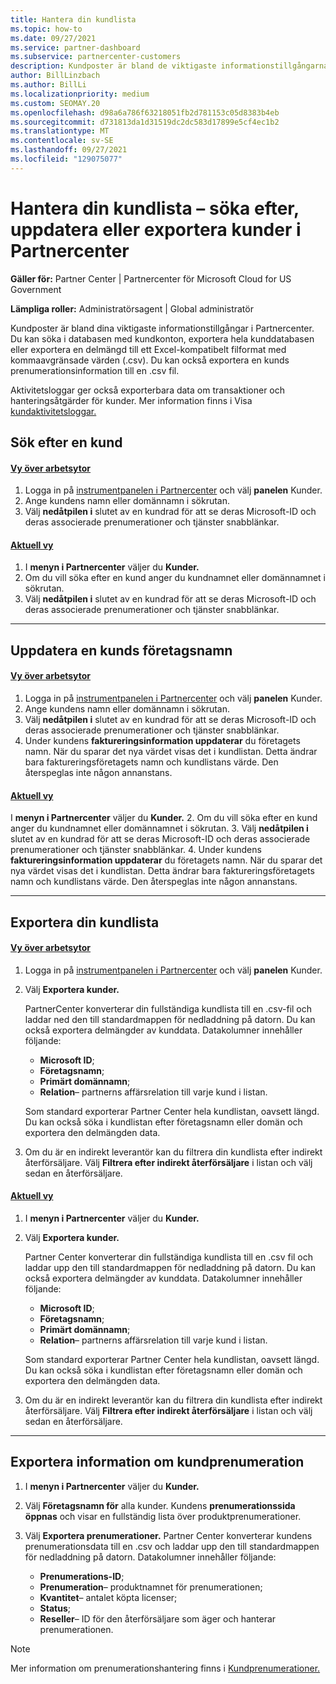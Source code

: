 ```yaml
---
title: Hantera din kundlista
ms.topic: how-to
ms.date: 09/27/2021
ms.service: partner-dashboard
ms.subservice: partnercenter-customers
description: Kundposter är bland de viktigaste informationstillgångarna. Lär dig hur du visar, söker efter, uppdaterar & exporterar information i din Partnercenter-kundlista.
author: BillLinzbach
ms.author: BillLi
ms.localizationpriority: medium
ms.custom: SEOMAY.20
ms.openlocfilehash: d98a6a786f63218051fb2d781153c05d8383b4eb
ms.sourcegitcommit: d731813da1d31519dc2dc583d17899e5cf4ec1b2
ms.translationtype: MT
ms.contentlocale: sv-SE
ms.lasthandoff: 09/27/2021
ms.locfileid: "129075077"
---
```

# <a name="manage-your-customer-list---search-update-or-export-customers-in-partner-center"></a>Hantera din kundlista – söka efter, uppdatera eller exportera kunder i Partnercenter

**Gäller för:** Partner Center | Partnercenter för Microsoft Cloud for US Government

**Lämpliga roller:** Administratörsagent | Global administratör

Kundposter är bland dina viktigaste informationstillgångar i Partnercenter. Du kan söka i databasen med kundkonton, exportera hela kunddatabasen eller exportera en delmängd till ett Excel-kompatibelt filformat med kommaavgränsade värden (.csv). Du kan också exportera en kunds prenumerationsinformation till en .csv fil.

Aktivitetsloggar ger också exporterbara data om transaktioner och hanteringsåtgärder för kunder. Mer information finns i Visa [kundaktivitetsloggar.](activity-logs.md)

## <a name="search-for-a-customer"></a>Sök efter en kund

#### <a name="workspaces-view"></a>[Vy över arbetsytor](#tab/workspaces-view)

1. Logga in på [instrumentpanelen i Partnercenter](https://partner.microsoft.com/dashboard) och välj **panelen** Kunder.
2. Ange kundens namn eller domännamn i sökrutan.
3. Välj **nedåtpilen i** slutet av en kundrad för att se deras Microsoft-ID och deras associerade prenumerationer och tjänster snabblänkar.

#### <a name="current-view"></a>[Aktuell vy](#tab/current-view)

1. I **menyn i Partnercenter** väljer du **Kunder.**
2. Om du vill söka efter en kund anger du kundnamnet eller domännamnet i sökrutan.
3. Välj **nedåtpilen i** slutet av en kundrad för att se deras Microsoft-ID och deras associerade prenumerationer och tjänster snabblänkar.

* * *

## <a name="update-a-customers-company-name"></a>Uppdatera en kunds företagsnamn

#### <a name="workspaces-view"></a>[Vy över arbetsytor](#tab/workspaces-view)

1. Logga in på [instrumentpanelen i Partnercenter](https://partner.microsoft.com/dashboard) och välj **panelen** Kunder.
2. Ange kundens namn eller domännamn i sökrutan.
3. Välj **nedåtpilen i** slutet av en kundrad för att se deras Microsoft-ID och deras associerade prenumerationer och tjänster snabblänkar.
4. Under kundens **faktureringsinformation uppdaterar** du företagets namn. När du sparar det nya värdet visas det i kundlistan. Detta ändrar bara faktureringsföretagets namn och kundlistans värde. Den återspeglas inte någon annanstans.

#### <a name="current-view"></a>[Aktuell vy](#tab/current-view)

I **menyn i Partnercenter** väljer du **Kunder.**
2. Om du vill söka efter en kund anger du kundnamnet eller domännamnet i sökrutan.
3. Välj **nedåtpilen i** slutet av en kundrad för att se deras Microsoft-ID och deras associerade prenumerationer och tjänster snabblänkar.
4. Under kundens **faktureringsinformation uppdaterar** du företagets namn. När du sparar det nya värdet visas det i kundlistan. Detta ändrar bara faktureringsföretagets namn och kundlistans värde. Den återspeglas inte någon annanstans.

* * *

## <a name="export-your-customer-list"></a>Exportera din kundlista

#### <a name="workspaces-view"></a>[Vy över arbetsytor](#tab/workspaces-view)

1. Logga in på [instrumentpanelen i Partnercenter](https://partner.microsoft.com/dashboard) och välj **panelen** Kunder.
2. Välj **Exportera kunder.**

   PartnerCenter konverterar din fullständiga kundlista till en .csv-fil och laddar ned den till standardmappen för nedladdning på datorn. Du kan också exportera delmängder av kunddata. Datakolumner innehåller följande:

   - **Microsoft ID**;
   - **Företagsnamn**;
   - **Primärt domännamn**;
   - **Relation**– partnerns affärsrelation till varje kund i listan.

    Som standard exporterar Partner Center hela kundlistan, oavsett längd. Du kan också söka i kundlistan efter företagsnamn eller domän och exportera den delmängden data.

3. Om du är en indirekt leverantör kan du filtrera din kundlista efter indirekt återförsäljare. Välj **Filtrera efter indirekt återförsäljare** i listan och välj sedan en återförsäljare.

#### <a name="current-view"></a>[Aktuell vy](#tab/current-view)

1. I **menyn i Partnercenter** väljer du **Kunder.**
2. Välj **Exportera kunder.**

   Partner Center konverterar din fullständiga kundlista till en .csv fil och laddar upp den till standardmappen för nedladdning på datorn. Du kan också exportera delmängder av kunddata. Datakolumner innehåller följande:

   - **Microsoft ID**;
   - **Företagsnamn**;
   - **Primärt domännamn**;
   - **Relation**– partnerns affärsrelation till varje kund i listan.

    Som standard exporterar Partner Center hela kundlistan, oavsett längd. Du kan också söka i kundlistan efter företagsnamn eller domän och exportera den delmängden data.

3. Om du är en indirekt leverantör kan du filtrera din kundlista efter indirekt återförsäljare. Välj **Filtrera efter indirekt återförsäljare** i listan och välj sedan en återförsäljare.

* * *

## <a name="export-customer-subscription-information"></a>Exportera information om kundprenumeration

1. I **menyn i Partnercenter** väljer du **Kunder.**

2. Välj **Företagsnamn för** alla kunder. Kundens **prenumerationssida öppnas** och visar en fullständig lista över produktprenumerationer.

3. Välj **Exportera prenumerationer.** Partner Center konverterar kundens prenumerationsdata till en .csv och laddar upp den till standardmappen för nedladdning på datorn. Datakolumner innehåller följande:
   - **Prenumerations-ID**;
   - **Prenumeration**– produktnamnet för prenumerationen;
   - **Kvantitet**– antalet köpta licenser;
   - **Status**;
   - **Reseller**– ID för den återförsäljare som äger och hanterar prenumerationen.

> [!NOTE]  
> Mer information om prenumerationshantering finns i [Kundprenumerationer.](customer-subscriptions.md)
